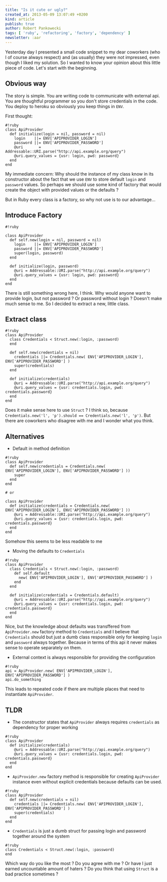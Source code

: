 ```yaml
---
title: "Is it cute or ugly?"
created_at: 2013-05-09 13:07:49 +0200
kind: article
publish: true
author: Robert Pankowecki
tags: [ 'ruby', 'refactoring', 'factory', 'dependency' ]
newsletter: :aar
---
```


Yesterday day I presented a small code snippet to my dear coworkers
(who I of course always respect) and (as usually) they were not impressed,
even though I liked my solution. So I wanted to know your opinion about
this little piece of code. Let's start with the beginning.

<!-- more -->

## Obvious way

The story is simple. You are writing code to communicate with external api. You are
thoughtful programmer so you don't store credentials in the code. You deploy to heroku
so obviously you keep things in `ENV`.

First thought:

```
#!ruby
class ApiProvider
  def initialize(login = nil, password = nil)
    login    ||= ENV['APIPROVIDER_LOGIN']
    password ||= ENV['APIPROVIDER_PASSWORD']
    @uri       = Addressable::URI.parse("http://api.example.org/query")
    @uri.query_values = {usr: login, pwd: password}
  end
end
```

My immediate concern: Why should the instance of my class know in its constructor about
the fact that we use `ENV` to store default `login` and `password` values. So perhaps we should
use some kind of factory that would create the object with provided values or the defaults ?

But in Ruby every class is a factory, so why not use is to our advantage...

## Introduce Factory

```
#!ruby

class ApiProvider
  def self.new(login = nil, password = nil)
    login    ||= ENV['APIPROVIDER_LOGIN']
    password ||= ENV['APIPROVIDER_PASSWORD']
    super(login, password)
  end

  def initialize(login, password)
    @uri = Addressable::URI.parse("http://api.example.org/query")
    @uri.query_values = {usr: login, pwd: password}
  end
end
```

There is still something wrong here, I think. Why would anyone want to provide login,
but not password ? Or password without login ? Doesn't make much sense to me.
So I decided to extract a new, little class.

## Extract class

```
#!ruby
class ApiProvider
  class Credentials < Struct.new(:login, :password)
  end
 
  def self.new(credentials = nil)
    credentials ||= Credentials.new( ENV['APIPROVIDER_LOGIN'], ENV['APIPROVIDER_PASSWORD'] )
    super(credentials)
  end
 
  def initialize(credentials)
    @uri = Addressable::URI.parse("http://api.example.org/query")
    @uri.query_values = {usr: credentials.login, pwd: credentials.password}
  end
end
```

Does it make sense here to use `Struct` ?
I think so, because `Credentials.new('l', 'p').should == Credentials.new('l', 'p')`.
But there are coworkers who disagree with me and I wonder what you think.

## Alternatives

* Default in method definition

```
#!ruby
class ApiProvider
  def self.new(credentials = Credentials.new( ENV['APIPROVIDER_LOGIN'], ENV['APIPROVIDER_PASSWORD'] ))
    super
  end
end

# or

class ApiProvider
  def initialize(credentials = Credentials.new( ENV['APIPROVIDER_LOGIN'], ENV['APIPROVIDER_PASSWORD'] ))
    @uri = Addressable::URI.parse("http://api.example.org/query")
    @uri.query_values = {usr: credentials.login, pwd: credentials.password}
  end
end
```

Somehow this seems to be less readable to me

* Moving the defaults to `Credentials`

```
#!ruby
class ApiProvider
  class Credentials < Struct.new(:login, :password)
    def self.default
      new( ENV['APIPROVIDER_LOGIN'], ENV['APIPROVIDER_PASSWORD'] )
    end
  end
 
  def initialize(credentials = Credentials.default)
    @uri = Addressable::URI.parse("http://api.example.org/query")
    @uri.query_values = {usr: credentials.login, pwd: credentials.password}
  end
end
```

Nice, but the knowledge about defaults was transffered from `ApiProvider.new` factory method
to `Credentials` and I believe that `Credentials` should but just a dumb class responsible only for
keeping `login` and `password` always together. Because in terms of this api it never makes sense
to operate separately on them.

* External context is always responsible for providing the configuration

```
#!ruby
api = ApiProvider.new( ENV['APIPROVIDER_LOGIN'], ENV['APIPROVIDER_PASSWORD'] )
api.do_something
```

This leads to repeated code if there are multiple places that need to instantiate `ApiProvider`.

## TLDR

* The constructor states that `ApiProvider` always requires `credentials`
as dependency for proper working

```
#!ruby
class ApiProvider
  def initialize(credentials)
    @uri = Addressable::URI.parse("http://api.example.org/query")
    @uri.query_values = {usr: credentials.login, pwd: credentials.password}
  end
end
```

* `ApiProvider.new` factory method is responsible for creating `ApiProvider` instance even without
explicit credentials because defaults can be used.

```
#!ruby
class ApiProvider
  def self.new(credentials = nil)
    credentials ||= Credentials.new( ENV['APIPROVIDER_LOGIN'], ENV['APIPROVIDER_PASSWORD'] )
    super(credentials)
  end
end
```

* `Credentials` is just a dumb struct for passing login and password together around the system

```
#!ruby
class Credentials < Struct.new(:login, :password)
end
```

Which way do you like the most ? Do you agree with me ? Or have I just
earned uncountable amount of haters ? Do you think that using `Struct` is a bad practice sometimes ?
